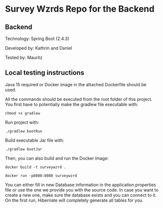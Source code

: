 # Survey Wzrds Repo for the Backend

## Backend

Technology: Spring Boot (2.4.3)

Developed by: Kathrin and Daniel

Tested by: Mauritz

## Local testing instructions
Java 15 required or Docker image in the attached Dockerfile should be used.

All the commands should be executed from the root folder of this project.
You first have to potentially make the gradlew file executable with:
```
chmod +x gradlew
```
Run project with:
````
./gradlew bootRun
````

Build executable Jar file with:
```
./gradlew bootJar
```

Then, you can also build and run the Docker image:

```
docker build -t surveywzrd .
```
```
docker run -p8080:8080 surveywzrd
```

You can either fill in new Database information in the application.properties file or use the one we provide you with the source code.
In case you want to create a new one, make sure the database exists and you can connect to it. On the first run, Hibernate will completely generate all tables for you.
